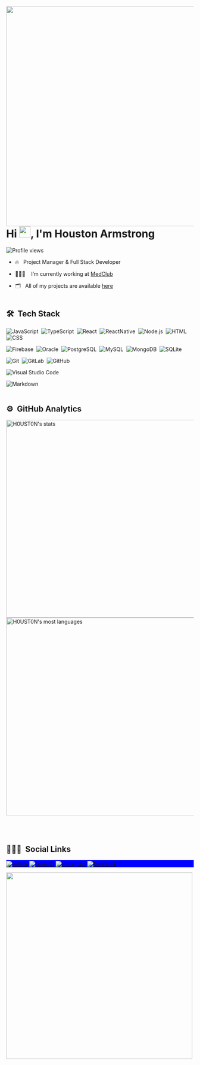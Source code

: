 
<img align="right" height="590em" src="https://raw.githubusercontent.com/gist/H0UST0N/c6d207ade8ee5694f9604a36bb78e7fa/raw/40baa69998320d8ccbf2f14361df31ba44d2f6d0/githubcard.svg"/>
<h1 align="left">Hi <img src="https://raw.githubusercontent.com/kaueMarques/kaueMarques/master/hi.gif" width="30px">, I'm Houston Armstrong</h1>
<p align="left"> <img src="https://komarev.com/ghpvc/?username=H0UST0N&color=blue" alt="Profile views" /> </p>

- 🔥&nbsp;&nbsp;&nbsp;Project Manager & Full Stack Developer

- 👨🏾‍💻&nbsp;&nbsp;&nbsp;&nbsp;I’m currently working at [MedClub](https://medclub.com.br)

- 🗂&nbsp;&nbsp;&nbsp;All of my projects are available [here](https://github.com/H0UST0N?tab=repositories)
<br><br>

## 🛠 &nbsp;Tech Stack

![JavaScript](https://img.shields.io/badge/-JavaScript-05122A?style=flat&logo=javascript)&nbsp;
![TypeScript](https://img.shields.io/badge/-TypeScript-05122A?style=flat&logo=typescript)&nbsp;
![React](https://img.shields.io/badge/-React-05122A?style=flat&logo=react)&nbsp;
![ReactNative](https://img.shields.io/badge/-ReactNative-05122A?style=flat&logo=react)&nbsp;
![Node.js](https://img.shields.io/badge/-Node.js-05122A?style=flat&logo=node.js)&nbsp;
![HTML](https://img.shields.io/badge/-HTML-05122A?style=flat&logo=HTML5)&nbsp;
![CSS](https://img.shields.io/badge/-CSS-05122A?style=flat&logo=CSS3&logoColor=1572B6)&nbsp;

![Firebase](https://img.shields.io/badge/-Firebase-05122A?style=flat&logo=firebase)&nbsp;
![Oracle](https://img.shields.io/badge/-Oracle-05122A?style=flat&logo=oracle)&nbsp;
![PostgreSQL](https://img.shields.io/badge/-PostgreSQL-05122A?style=flat&logo=postgresql)&nbsp;
![MySQL](https://img.shields.io/badge/-MySQL-05122A?style=flat&logo=mysql)&nbsp;
![MongoDB](https://img.shields.io/badge/-MongoDB-05122A?style=flat&logo=mongodb)&nbsp;
![SQLite](https://img.shields.io/badge/-SQLite-05122A?style=flat&logo=sqlite)&nbsp;

![Git](https://img.shields.io/badge/-Git-05122A?style=flat&logo=git)&nbsp;
![GitLab](https://img.shields.io/badge/-GitLab-05122A?style=flat&logo=gitlab)&nbsp;
![GitHub](https://img.shields.io/badge/-GitHub-05122A?style=flat&logo=github)&nbsp;

![Visual Studio Code](https://img.shields.io/badge/-Visual%20Studio%20Code-05122A?style=flat&logo=visual-studio-code&logoColor=007ACC)&nbsp;

![Markdown](https://img.shields.io/badge/-Markdown-05122A?style=flat&logo=markdown)&nbsp;
<br><br>

## ⚙️ &nbsp;GitHub Analytics

<p align="left">
<img width="530em" src="https://github-readme-stats.vercel.app/api?username=H0UST0N&show_icons=true&theme=github_dark" alt="H0UST0N's stats"/>
<img width="530em" src="https://github-readme-stats.vercel.app/api/top-langs/?username=H0UST0N&layout=compact&theme=github_dark" alt="H0UST0N's most languages"/>
</p>
<br><br>

## 🧔🏾‍♂️ &nbsp;Social Links

<p align="left" style="background:blue">
<a href="https://twitter.com/H0UST0N" target="_blank">
  <img align="center" src="https://img.shields.io/badge/-H0UST0N-05122A?style=flat&logo=twitter" alt="twitter"/>  
</a>
<a href="https://www.linkedin.com/in/houston-armstrong/" target="_blank">
  <img align="center" src="https://img.shields.io/badge/-H0UST0N-05122A?style=flat&logo=linkedin" alt="linkedin"/>
</a>
<a href="https://www.instagram.com/houston_armstrong/" target="_blank">
 <img align="center" src="https://img.shields.io/badge/-H0UST0N-05122A?style=flat&logo=instagram" alt="instagram"/>
</a>
<a href="https://www.facebook.com/HoustonArmstrongSilva/" target="_blank">
 <img align="center" src="https://img.shields.io/badge/-H0UST0N-05122A?style=flat&logo=facebook" alt="facebook"/>
</a>
</p>

<img width="500em" src="https://github-readme-twitter-gazf.vercel.app/api?id=H0UST0N&layout=wide&show_reply=off&show_retweet=off" />

<!--
**H0UST0N/H0UST0N** is a ✨ _special_ ✨ repository because its `README.md` (this file) appears on your GitHub profile.

Here are some ideas to get you started:

- 🔭 I’m currently working on ...
- 🌱 I’m currently learning ...
- 👯 I’m looking to collaborate on ...
- 🤔 I’m looking for help with ...
- 💬 Ask me about ...
- 📫 How to reach me: ...
- 😄 Pronouns: ...
- ⚡ Fun fact: ...
-->
